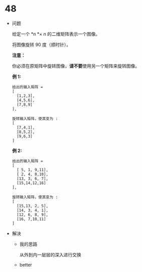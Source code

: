 # 48

* 问题

  给定一个 *n *× *n* 的二维矩阵表示一个图像。

  将图像旋转 90 度（顺时针）。

  **注意：**

  你必须在原矩阵中旋转图像，**请不要**使用另一个矩阵来旋转图像。

  **例 1:**

  ```
  给出的输入矩阵 = 
  [
    [1,2,3],
    [4,5,6],
    [7,8,9]
  ],

  旋转输入矩阵，使其变为 :
  [
    [7,4,1],
    [8,5,2],
    [9,6,3]
  ]

  ```

   

  **例 2:**

  ```
  给出的输入矩阵 =
  [
    [ 5, 1, 9,11],
    [ 2, 4, 8,10],
    [13, 3, 6, 7],
    [15,14,12,16]
  ], 

  旋转输入矩阵，使其变为 :
  [
    [15,13, 2, 5],
    [14, 3, 4, 1],
    [12, 6, 8, 9],
    [16, 7,10,11]
  ]
  ```

* 解决

  * 我的思路

    从外到内一层层的深入进行交换

  * better